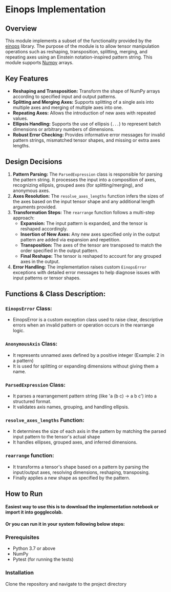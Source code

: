 # Einops Implementation

## Overview
This module implements a subset of the functionality provided by the [einops](https://github.com/arogozhnikov/einops) library. The purpose of the module is to allow tensor manipulation operations such as reshaping, transposition, splitting, merging, and repeating axes using an Einstein notation-inspired pattern string. This module supports [Numpy](https://numpy.org/doc/) arrays. 

## Key Features
- **Reshaping and Transposition:** Transform the shape of NumPy arrays according to specified input and output patterns.
- **Splitting and Merging Axes:** Supports splitting of a single axis into multiple axes and merging of multiple axes into one.
- **Repeating Axes:** Allows the introduction of new axes with repeated values.
- **Ellipsis Handling:** Supports the use of ellipsis (`...`) to represent batch dimensions or arbitrary numbers of dimensions.
- **Robust Error Checking:** Provides informative error messages for invalid pattern strings, mismatched tensor shapes, and missing or extra axes lengths.

## Design Decisions
1. **Pattern Parsing:** The `ParsedExpression` class is responsible for parsing the pattern string. It processes the input into a composition of axes, recognizing ellipsis, grouped axes (for splitting/merging), and anonymous axes.
2. **Axes Resolution:** The `resolve_axes_lengths` function infers the sizes of the axes based on the input tensor shape and any additional length arguments provided.
3. **Transformation Steps:** The `rearrange` function follows a multi-step approach:
   - **Expansion:** The input pattern is expanded, and the tensor is reshaped accordingly.
   - **Insertion of New Axes:** Any new axes specified only in the output pattern are added via expansion and repetition.
   - **Transposition:** The axes of the tensor are transposed to match the order specified in the output pattern.
   - **Final Reshape:** The tensor is reshaped to account for any grouped axes in the output.
4. **Error Handling:** The implementation raises custom `EinopsError` exceptions with detailed error messages to help diagnose issues with input patterns or tensor shapes.

## Functions & Class Description: 
### `EinopsError` Class:
- EinopsError is a custom exception class used to raise clear, descriptive errors when an invalid pattern or operation occurs in the rearrange logic.

### `AnonymousAxis` Class:
- It represents unnamed axes defined by a positive integer (Example: 2 in a pattern)
- It is used for splitting or expanding dimensions without giving them a name.

### `ParsedExpression` Class:
- It parses a rearrangement pattern string (like 'a (b c) -> a b c') into a structured format.
- It validates axis names, grouping, and handling ellipsis.

### `resolve_axes_lengths` Function:
- It determines the size of each axis in the pattern by matching the parsed input pattern to the tensor's actual shape
- It handles ellipses, grouped axes, and inferred dimensions.

### `rearrange` function:
- It transforms a tensor's shape based on a pattern by parsing the input/output axes, resolving dimensions, reshaping, transposing.
- Finally applies a new shape as specified by the pattern.


## How to Run
#### Easiest way to use this is to download the implementation notebook or import it into gogglecolab. 

#### Or you can run it in your system following below steps:
### Prerequisites

- Python 3.7 or above
- NumPy
- Pytest (for running the tests)

### Installation
Clone the repository and navigate to the project directory


